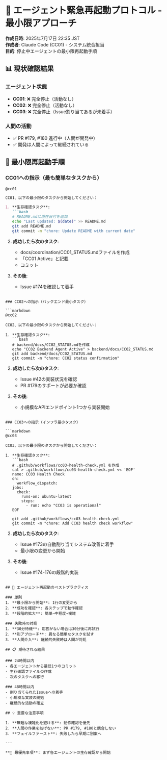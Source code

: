# 🚨 エージェント緊急再起動プロトコル - 最小限アプローチ

**作成日時**: 2025年7月17日 22:35 JST  
**作成者**: Claude Code (CC01) - システム統合担当  
**目的**: 停止中エージェントの最小限再起動手順

## 📊 現状確認結果

### エージェント状態
- **CC01**: ❌ 完全停止（活動なし）
- **CC02**: ❌ 完全停止（活動なし）  
- **CC03**: ❌ 完全停止（Issue割り当てあるが未着手）

### 人間の活動
- ✅ PR #179, #180 進行中（人間が開発中）
- ✅ 開発は人間によって継続されている

## 🎯 最小限再起動手順

### CC01への指示（最も簡単なタスクから）

```markdown
@cc01

CC01、以下の最小限のタスクから開始してください：

1. **生存確認タスク**:
   ```bash
   # README.mdに現在日付を追加
   echo "Last updated: $(date)" >> README.md
   git add README.md
   git commit -m "chore: Update README with current date"
   ```

2. **成功したら次のタスク**:
   - docs/coordination/CC01_STATUS.mdファイルを作成
   - 「CC01 Active」と記載
   - コミット

3. **その後**:
   - Issue #174を確認して着手
```

### CC02への指示（バックエンド最小タスク）

```markdown
@cc02 

CC02、以下の最小限のタスクから開始してください：

1. **生存確認タスク**:
   ```bash
   # backend/docs/CC02_STATUS.mdを作成
   echo "CC02 Backend Agent Active" > backend/docs/CC02_STATUS.md
   git add backend/docs/CC02_STATUS.md
   git commit -m "chore: CC02 status confirmation"
   ```

2. **成功したら次のタスク**:
   - Issue #42の実装状況を確認
   - PR #179のサポートが必要か確認

3. **その後**:
   - 小規模なAPIエンドポイント1つから実装開始
```

### CC03への指示（インフラ最小タスク）

```markdown
@cc03

CC03、以下の最小限のタスクから開始してください：

1. **生存確認タスク**:
   ```bash
   # .github/workflows/cc03-health-check.yml を作成
   cat > .github/workflows/cc03-health-check.yml << 'EOF'
   name: CC03 Health Check
   on:
     workflow_dispatch:
   jobs:
     check:
       runs-on: ubuntu-latest
       steps:
         - run: echo "CC03 is operational"
   EOF
   
   git add .github/workflows/cc03-health-check.yml
   git commit -m "chore: Add CC03 health check workflow"
   ```

2. **成功したら次のタスク**:
   - Issue #173の自動割り当てシステム改善に着手
   - 最小限の変更から開始

3. **その後**:
   - Issue #174-176の段階的実装
```

## 🔧 エージェント再起動のベストプラクティス

### 原則
1. **最小限から開始**: 1行の変更から
2. **成功を確認**: 各ステップで動作確認
3. **段階的拡大**: 簡単→中程度→複雑

### 失敗時の対処
1. **30分待機**: 応答がない場合は30分後に再試行
2. **別アプローチ**: 異なる簡単なタスクを試す
3. **人間介入**: 継続的失敗時は人間が対処

## 📋 期待される結果

### 24時間以内
- 各エージェントから最低1つのコミット
- 生存確認ファイルの作成
- 次のタスクへの移行

### 48時間以内  
- 割り当てられたIssueへの着手
- 小規模な実装の開始
- 継続的な活動の確立

## 💡 重要な注意事項

1. **無理な複雑化を避ける**: 動作確認を優先
2. **人間の作業を妨げない**: PR #179, #180と競合しない
3. **フェイルファースト**: 失敗したら早期に別案へ

---

**📌 最優先事項**: まず各エージェントの生存確認から開始